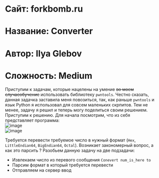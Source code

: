 
# Сайт: forkbomb.ru 
# Название: Converter
# Автор: Ilya Glebov
# Сложность: Medium

Приступим к задачам, которые нацелены на умение ~~во моем случаеобучение~~ использовать библиотеку `pwntools`. Честно сказать, данная задачка заставила меня повозиться, так, как раньше `pwntools` и язык Python я использовал для 
совсем маленьких скрпитов. Тем не менее, задачу я решил и теперь могу поделиться своим решением. Приступим к решению. 
Для начала посмотрим, что из себя представляет программа: <br />
![image](https://github.com/user-attachments/assets/e7a94b52-cecc-4e75-85a0-a7850c152935) <br />
![image](https://github.com/user-attachments/assets/38e0ebb1-dbb3-413f-8585-ce54578a3cc5) <br />

Требуется перевести требуемое число в нужный формат (`Hex`, `LittleEndian64`, `BigEndian64`, `Octal`). Возникает закономерный вопрос, а как это парсить ? 
Разобьем данную задачу на две подзадачи: 
  - Извлекаем число из перевого сообщения `Conevert num_is_here to`
  - Парсим формат в который требуется перевести
  - Отправляем на сервер ввод



